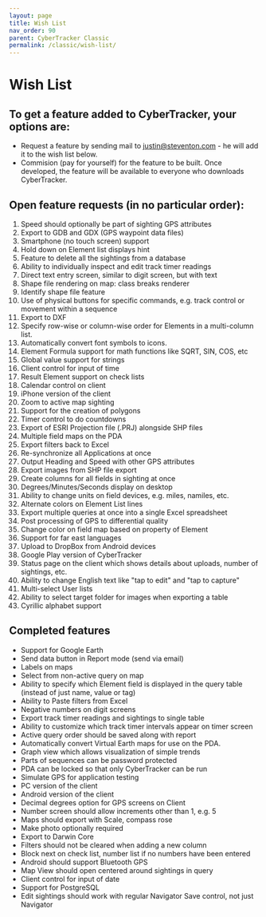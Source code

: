 ```yaml
---
layout: page
title: Wish List
nav_order: 90
parent: CyberTracker Classic
permalink: /classic/wish-list/
---
```

# Wish List

## To get a feature added to CyberTracker, your options are:

  - Request a feature by sending mail to justin@steventon.com - he will
    add it to the wish list below.
  - Commision (pay for yourself) for the feature to be built. Once
    developed, the feature will be available to everyone who downloads
    CyberTracker.

## Open feature requests (in no particular order):

1.  Speed should optionally be part of sighting GPS attributes
2.  Export to GDB and GDX (GPS waypoint data files)
3.  Smartphone (no touch screen) support
4.  Hold down on Element list displays hint
5.  Feature to delete all the sightings from a database
6.  Ability to individually inspect and edit track timer readings
7.  Direct text entry screen, similar to digit screen, but with text
8.  Shape file rendering on map: class breaks renderer
9.  Identify shape file feature
10. Use of physical buttons for specific commands, e.g. track control or movement within a sequence
11. Export to DXF
12. Specify row-wise or column-wise order for Elements in a multi-column list.
13. Automatically convert font symbols to icons.
14. Element Formula support for math functions like SQRT, SIN, COS, etc
15. Global value support for strings
16. Client control for input of time
17. Result Element support on check lists
18. Calendar control on client
19. iPhone version of the client
20. Zoom to active map sighting
21. Support for the creation of polygons
22. Timer control to do countdowns
23. Export of ESRI Projection file (.PRJ) alongside SHP files
24. Multiple field maps on the PDA
25. Export filters back to Excel
26. Re-synchronize all Applications at once
27. Output Heading and Speed with other GPS attributes
28. Export images from SHP file export
29. Create columns for all fields in sighting at once
30. Degrees/Minutes/Seconds display on desktop
31. Ability to change units on field devices, e.g. miles, namiles, etc.
32. Alternate colors on Element List lines
33. Export multiple queries at once into a single Excel spreadsheet
34. Post processing of GPS to differential quality
35. Change color on field map based on property of Element
36. Support for far east languages
37. Upload to DropBox from Android devices
38. Google Play version of CyberTracker
39. Status page on the client which shows details about uploads, number of sightings, etc.
40. Ability to change English text like "tap to edit" and "tap to capture"
41. Multi-select User lists
42. Ability to select target folder for images when exporting a table
43. Cyrillic alphabet support

## Completed features

  - Support for Google Earth
  - Send data button in Report mode (send via email)
  - Labels on maps
  - Select from non-active query on map
  - Ability to specify which Element field is displayed in the query table (instead of just name, value or tag)
  - Ability to Paste filters from Excel
  - Negative numbers on digit screens
  - Export track timer readings and sightings to single table
  - Ability to customize which track timer intervals appear on timer screen
  - Active query order should be saved along with report
  - Automatically convert Virtual Earth maps for use on the PDA.
  - Graph view which allows visualization of simple trends
  - Parts of sequences can be password protected
  - PDA can be locked so that only CyberTracker can be run
  - Simulate GPS for application testing
  - PC version of the client
  - Android version of the client
  - Decimal degrees option for GPS screens on Client
  - Number screen should allow increments other than 1, e.g. 5
  - Maps should export with Scale, compass rose
  - Make photo optionally required
  - Export to Darwin Core
  - Filters should not be cleared when adding a new column
  - Block next on check list, number list if no numbers have been entered
  - Android should support Bluetooth GPS
  - Map View should open centered around sightings in query
  - Client control for input of date
  - Support for PostgreSQL
  - Edit sightings should work with regular Navigator Save control, not just Navigator
  